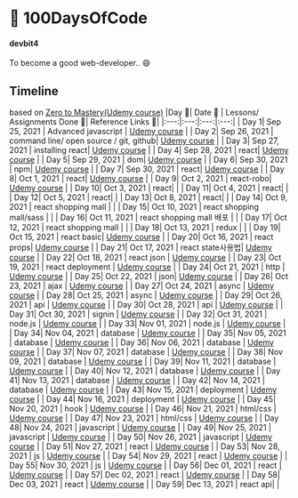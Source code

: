 # 🚀 100DaysOfCode 

#### devbit4

To become a good web-developer.. 😄

## Timeline
based on [Zero to Mastery(Udemy course)](https://www.udemy.com/course/the-complete-web-developer-zero-to-mastery/)
|Day 🖤| Date 📆 | Lessons/ Assignments Done 📖| Reference Links 🔗|
|:---:|:---:|:---:|:---:|
| Day 1| Sep 25, 2021 | Advanced javascript | [Udemy course](https://www.udemy.com/course/the-complete-web-developer-zero-to-mastery/) |
| Day 2| Sep 26, 2021 | command line/ open source / git, github| [Udemy course](https://www.udemy.com/course/the-complete-web-developer-zero-to-mastery/) |
| Day 3| Sep 27, 2021 | installing react| [Udemy course](https://www.udemy.com/course/the-complete-web-developer-zero-to-mastery/) |
| Day 4| Sep 28, 2021 | react| [Udemy course](https://www.udemy.com/course/the-complete-web-developer-zero-to-mastery/) |
| Day 5| Sep 29, 2021 | dom| [Udemy course](https://www.udemy.com/course/the-complete-web-developer-zero-to-mastery/) |
| Day 6| Sep 30, 2021 | npm| [Udemy course](https://www.udemy.com/course/the-complete-web-developer-zero-to-mastery/) |
| Day 7| Sep 30, 2021 | react| [Udemy course](https://www.udemy.com/course/the-complete-web-developer-zero-to-mastery/) |
| Day 8| Oct 1, 2021 | react| [Udemy course](https://www.udemy.com/course/the-complete-web-developer-zero-to-mastery/) |
| Day 9| Oct 2, 2021 | react-robo| [Udemy course](https://www.udemy.com/course/the-complete-web-developer-zero-to-mastery/) |
| Day 10| Oct 3, 2021 | react|  |
| Day 11| Oct 4, 2021 | react|  |
| Day 12| Oct 5, 2021 | react|  |
| Day 13| Oct 8, 2021 | react|  |
| Day 14| Oct 9, 2021 | react shopping mall |  |
| Day 15| Oct 10, 2021 | react shopping mall/sass |  |
| Day 16| Oct 11, 2021 | react shopping mall 배포 |  |
| Day 17| Oct 12, 2021 | react shopping mall |  |
| Day 18| Oct 13, 2021 | redux |  |
| Day 19| Oct 15, 2021 | react basic| [Udemy course](https://www.udemy.com/course/the-complete-web-developer-zero-to-mastery/) |
| Day 20| Oct 16, 2021 | react props| [Udemy course](https://www.udemy.com/course/the-complete-web-developer-zero-to-mastery/) |
| Day 21| Oct 17, 2021 | react state사용법| [Udemy course](https://www.udemy.com/course/the-complete-web-developer-zero-to-mastery/) |
| Day 22| Oct 18, 2021 | react json | [Udemy course](https://www.udemy.com/course/the-complete-web-developer-zero-to-mastery/) |
| Day 23| Oct 19, 2021 | react deployment | [Udemy course](https://www.udemy.com/course/the-complete-web-developer-zero-to-mastery/) |
| Day 24| Oct 21, 2021 | http | [Udemy course](https://www.udemy.com/course/the-complete-web-developer-zero-to-mastery/) |
| Day 25| Oct 22, 2021 | json| [Udemy course](https://www.udemy.com/course/the-complete-web-developer-zero-to-mastery/) |
| Day 26| Oct 23, 2021 | ajax | [Udemy course](https://www.udemy.com/course/the-complete-web-developer-zero-to-mastery/) |
| Day 27| Oct 24, 2021 | async | [Udemy course](https://www.udemy.com/course/the-complete-web-developer-zero-to-mastery/) |
| Day 28| Oct 25, 2021 | async | [Udemy course](https://www.udemy.com/course/the-complete-web-developer-zero-to-mastery/) |
| Day 29| Oct 26, 2021 | api | [Udemy course](https://www.udemy.com/course/the-complete-web-developer-zero-to-mastery/) |
| Day 30| Oct 28, 2021 | api | [Udemy course](https://www.udemy.com/course/the-complete-web-developer-zero-to-mastery/) |
| Day 31| Oct 30, 2021 | signin | [Udemy course](https://www.udemy.com/course/the-complete-web-developer-zero-to-mastery/) |
| Day 32| Oct 31, 2021 | node.js | [Udemy course](https://www.udemy.com/course/the-complete-web-developer-zero-to-mastery/) |
| Day 33| Nov 01, 2021 | node.js | [Udemy course](https://www.udemy.com/course/the-complete-web-developer-zero-to-mastery/) |
| Day 34| Nov 04, 2021 | database | [Udemy course](https://www.udemy.com/course/the-complete-web-developer-zero-to-mastery/) |
| Day 35| Nov 05, 2021 | database | [Udemy course](https://www.udemy.com/course/the-complete-web-developer-zero-to-mastery/) |
| Day 36| Nov 06, 2021 | database | [Udemy course](https://www.udemy.com/course/the-complete-web-developer-zero-to-mastery/) |
| Day 37| Nov 07, 2021 | database | [Udemy course](https://www.udemy.com/course/the-complete-web-developer-zero-to-mastery/) |
| Day 38| Nov 09, 2021 | database | [Udemy course](https://www.udemy.com/course/the-complete-web-developer-zero-to-mastery/) |
| Day 39| Nov 11, 2021 | database | [Udemy course](https://www.udemy.com/course/the-complete-web-developer-zero-to-mastery/) |
| Day 40| Nov 12, 2021 | database | [Udemy course](https://www.udemy.com/course/the-complete-web-developer-zero-to-mastery/) |
| Day 41| Nov 13, 2021 | database | [Udemy course](https://www.udemy.com/course/the-complete-web-developer-zero-to-mastery/) |
| Day 42| Nov 14, 2021 | database | [Udemy course](https://www.udemy.com/course/the-complete-web-developer-zero-to-mastery/) |
| Day 43| Nov 15, 2021 | deployment | [Udemy course](https://www.udemy.com/course/the-complete-web-developer-zero-to-mastery/) |
| Day 44| Nov 16, 2021 | deployment | [Udemy course](https://www.udemy.com/course/the-complete-web-developer-zero-to-mastery/) |
| Day 45| Nov 20, 2021 | hook | [Udemy course](https://www.udemy.com/course/the-complete-web-developer-zero-to-mastery/) |
| Day 46| Nov 21, 2021 | html/css | [Udemy course](https://www.udemy.com/course/the-complete-web-developer-zero-to-mastery/) |
| Day 47| Nov 23, 2021 | html/css | [Udemy course](https://www.udemy.com/course/the-complete-web-developer-zero-to-mastery/) |
| Day 48| Nov 24, 2021 | javascript | [Udemy course](https://www.udemy.com/course/the-complete-web-developer-zero-to-mastery/) |
| Day 49| Nov 25, 2021 | javascript | [Udemy course](https://www.udemy.com/course/the-complete-web-developer-zero-to-mastery/) |
| Day 50| Nov 26, 2021 | javascript | [Udemy course](https://www.udemy.com/course/the-complete-web-developer-zero-to-mastery/) |
| Day 51| Nov 27, 2021 | react | [Udemy course](https://www.udemy.com/course/the-complete-web-developer-zero-to-mastery/) |
| Day 53| Nov 28, 2021 | js | [Udemy course](https://www.udemy.com/course/the-complete-web-developer-zero-to-mastery/) |
| Day 54| Nov 29, 2021 | react | [Udemy course](https://www.udemy.com/course/the-complete-web-developer-zero-to-mastery/) |
| Day 55| Nov 30, 2021 | js | [Udemy course](https://www.udemy.com/course/the-complete-web-developer-zero-to-mastery/) |
| Day 56| Dec 01, 2021 | react | [Udemy course](https://www.udemy.com/course/the-complete-web-developer-zero-to-mastery/) |
| Day 57| Dec 02, 2021 | react | [Udemy course](https://www.udemy.com/course/the-complete-web-developer-zero-to-mastery/) |
| Day 58| Dec 03, 2021 | react | [Udemy course](https://www.udemy.com/course/the-complete-web-developer-zero-to-mastery/) |
| Day 59| Dec 13, 2021 | react api|  |

